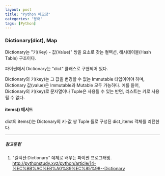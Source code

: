 ```yaml
---
layout: post
title: "Python 메모장"
categories: "용어"
tags: [Python]
---
```


### Dictionary(dict), Map

Dictionary는 "키(Key) - 값(Value)" 쌍을 요소로 갖는 컬렉션,  해시테이블(Hash Table) 구조이다.

파이썬에서 Dictionary는 "dict" 클래스로 구현되어 있다. 

Dictionary의 키(key)는 그 값을 변경할 수 없는 Immutable 타입이어야 하며, Dictionary 값(value)은 Immutable과 Mutable 모두 가능하다. 예를 들어, Dictionary의 키(key)로 문자열이나 Tuple은 사용될 수 있는 반면, 리스트는 키로 사용될 수 없다.



#### items() 메서드

dict의 items()는 Dictonary의 키-값 쌍 Tuple 들로 구성된 dict_items 객체를 리턴한다.




---

##### 참고문헌

1. "컬렉션:Dictionary" 예제로 배우는 파이썬 프로그래밍. http://pythonstudy.xyz/python/article/14-%EC%BB%AC%EB%A0%89%EC%85%98--Dictionary

